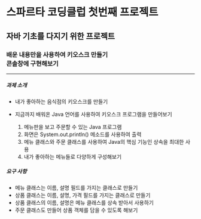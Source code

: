 <h1>스파르타 코딩클럽 첫번째 프로젝트</h1>
<h2>자바 기초를 다지기 위한 프로젝트</h2>
<h3>배운 내용만을 사용하여 키오스크 만들기 <br/> 콘솔창에 구현해보기</h3>

---

##### 과제 소개

- 내가 좋아하는 음식점의 키오스크를 만들기 <br/>
- 지금까지 배워온 Java 언어를 사용하여 키오스크 프로그램을 만들어보기 <br/>

  1. 메뉴판을 보고 주문할 수 있는 Java 프로그램 <br/>
  2. 화면은 System.out.println() 메소드를 사용하여 출력 <br/>
  3. 메뉴 클래스와 주문 클래스를 사용하여 Java의 핵심 기능인 상속을 최대한 사용 <br/>
  4. 내가 좋아하는 메뉴들로 다양하게 구성해보기 <br/>

##### 요구 사항

- 메뉴 클래스는 이름, 설명 필드를 가지는 클래스로 만들기
- 상품 클래스는 이름, 설명, 가격 필드를 가지는 클래스로 만들기
- 상품 클래스의 이름, 설명은 메뉴 클래스를 상속 받아서 사용하기
- 주문 클래스도 만들어 상품 객체를 담을 수 있도록 해보기
